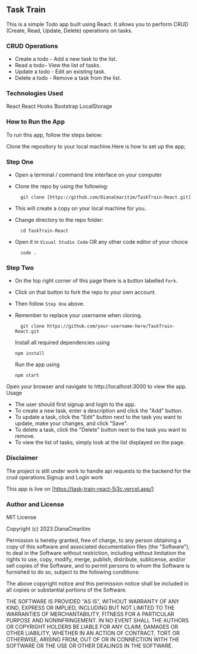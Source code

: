 ## Task Train
This is a simple Todo app built using React. It allows you to perform CRUD (Create, Read, Update, Delete) operations on tasks.


### CRUD Operations
* Create a todo - Add a new task to the list.
* Read a todo- View the list of tasks.
* Update a todo - Edit an existing task.
* Delete a todo - Remove a task from the list.
### Technologies Used
React
React Hooks
Bootstrap
LocalStorage
### How to Run the App

To run this app, follow the steps below:

Clone the repository to your local machine.Here is how to set up the app;
### Step One

- Open a terminal / command line interface on your computer
- Clone the repo by using the following:

        git clone [https://github.com/DianaCmaritim/TaskTrain-React.git]

- This will create a copy on your local machine for you.
- Change directory to the repo folder:

        cd TaskTrain-React

- Open it in ``Visual Studio Code`` OR any other code editor of your choice

        code .
### Step Two

- On the top right corner of this page there is a button labelled ``Fork``.
- Click on that button to fork the repo to your own account.
- Then follow  ``Step One`` above.
- Remember to replace your username when cloning.

        git clone https://github.com/your-username-here/TaskTrain-React.git

  Install all required dependencies using

    ``npm install``

   Run the app using

   ``npm start``


Open your browser and navigate to http://localhost:3000 to view the app.
Usage

- The user should first signup and login to the app.
- To create a new task, enter a description and click the "Add" button.
- To update a task, click the "Edit" button next to the task you want to update, make your changes, and click "Save".
- To delete a task, click the "Delete" button next to the task you want to remove.
- To view the list of tasks, simply look at the list displayed on the page.


### Disclaimer
The project is still under work to handle api requests to the backend for the crud operations.Signup and Login work

This app is live on [https://task-train-react-5j3c.vercel.app/]








###  Author and License
MIT License

Copyright (c) 2023 DianaCmaritim

Permission is hereby granted, free of charge, to any person obtaining a copy
of this software and associated documentation files (the "Software"), to deal
in the Software without restriction, including without limitation the rights
to use, copy, modify, merge, publish, distribute, sublicense, and/or sell
copies of the Software, and to permit persons to whom the Software is
furnished to do so, subject to the following conditions:

The above copyright notice and this permission notice shall be included in all
copies or substantial portions of the Software.

THE SOFTWARE IS PROVIDED "AS IS", WITHOUT WARRANTY OF ANY KIND, EXPRESS OR
IMPLIED, INCLUDING BUT NOT LIMITED TO THE WARRANTIES OF MERCHANTABILITY,
FITNESS FOR A PARTICULAR PURPOSE AND NONINFRINGEMENT. IN NO EVENT SHALL THE
AUTHORS OR COPYRIGHT HOLDERS BE LIABLE FOR ANY CLAIM, DAMAGES OR OTHER
LIABILITY, WHETHER IN AN ACTION OF CONTRACT, TORT OR OTHERWISE, ARISING FROM,
OUT OF OR IN CONNECTION WITH THE SOFTWARE OR THE USE OR OTHER DEALINGS IN THE
SOFTWARE.